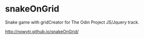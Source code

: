 # snakeOnGrid
Snake game with gridCreator for The Odin Project JS/Jquery track.

http://nowytr.github.io/snakeOnGrid/
